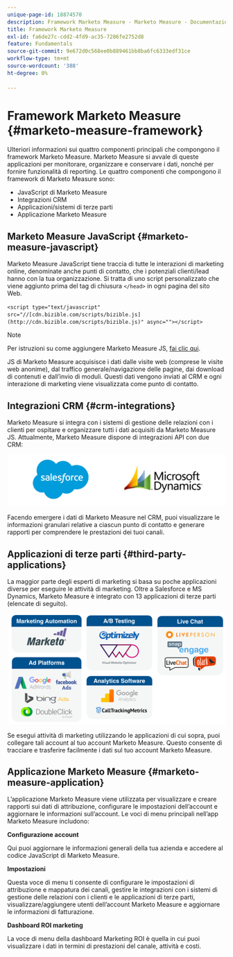 ```yaml
---
unique-page-id: 18874570
description: Framework Marketo Measure - Marketo Measure - Documentazione del prodotto
title: Framework Marketo Measure
exl-id: fa6de27c-cdd2-4fd9-ac35-7286fe2752d8
feature: Fundamentals
source-git-commit: 9e672d0c568ee0b889461bb8ba6fc6333edf31ce
workflow-type: tm+mt
source-wordcount: '388'
ht-degree: 0%

---
```


# Framework Marketo Measure {#marketo-measure-framework}

Ulteriori informazioni sui quattro componenti principali che compongono il framework Marketo Measure. Marketo Measure si avvale di queste applicazioni per monitorare, organizzare e conservare i dati, nonché per fornire funzionalità di reporting. Le quattro componenti che compongono il framework di Marketo Measure sono:

* JavaScript di Marketo Measure
* Integrazioni CRM
* Applicazioni/sistemi di terze parti
* Applicazione Marketo Measure

## Marketo Measure JavaScript {#marketo-measure-javascript}

Marketo Measure JavaScript tiene traccia di tutte le interazioni di marketing online, denominate anche punti di contatto, che i potenziali clienti/lead hanno con la tua organizzazione. Si tratta di uno script personalizzato che viene aggiunto prima del tag di chiusura `</head>` in ogni pagina del sito Web.

`<script type="text/javascript" src="//[cdn.bizible.com/scripts/bizible.js](http://cdn.bizible.com/scripts/bizible.js)" async=""></script>`

>[!NOTE]
>
>Per istruzioni su come aggiungere Marketo Measure JS, [fai clic qui](/help/marketo-measure-tracking/setting-up-tracking/adding-marketo-measure-script.md).

JS di Marketo Measure acquisisce i dati dalle visite web (comprese le visite web anonime), dal traffico generale/navigazione delle pagine, dai download di contenuti e dall’invio di moduli. Questi dati vengono inviati al CRM e ogni interazione di marketing viene visualizzata come punto di contatto.

## Integrazioni CRM {#crm-integrations}

Marketo Measure si integra con i sistemi di gestione delle relazioni con i clienti per ospitare e organizzare tutti i dati acquisiti da Marketo Measure JS. Attualmente, Marketo Measure dispone di integrazioni API con due CRM:

![](assets/1-2.png)

Facendo emergere i dati di Marketo Measure nel CRM, puoi visualizzare le informazioni granulari relative a ciascun punto di contatto e generare rapporti per comprendere le prestazioni dei tuoi canali.

## Applicazioni di terze parti {#third-party-applications}

La maggior parte degli esperti di marketing si basa su poche applicazioni diverse per eseguire le attività di marketing. Oltre a Salesforce e MS Dynamics, Marketo Measure è integrato con 13 applicazioni di terze parti (elencate di seguito).

![](assets/2-1.png)

Se esegui attività di marketing utilizzando le applicazioni di cui sopra, puoi collegare tali account al tuo account Marketo Measure. Questo consente di tracciare e trasferire facilmente i dati sul tuo account Marketo Measure.

## Applicazione Marketo Measure {#marketo-measure-application}

L’applicazione Marketo Measure viene utilizzata per visualizzare e creare rapporti sui dati di attribuzione, configurare le impostazioni dell’account e aggiornare le informazioni sull’account. Le voci di menu principali nell’app Marketo Measure includono:

**Configurazione account**

Qui puoi aggiornare le informazioni generali della tua azienda e accedere al codice JavaScript di Marketo Measure.

**Impostazioni**

Questa voce di menu ti consente di configurare le impostazioni di attribuzione e mappatura dei canali, gestire le integrazioni con i sistemi di gestione delle relazioni con i clienti e le applicazioni di terze parti, visualizzare/aggiungere utenti dell’account Marketo Measure e aggiornare le informazioni di fatturazione.

**Dashboard ROI marketing**

La voce di menu della dashboard Marketing ROI è quella in cui puoi visualizzare i dati in termini di prestazioni del canale, attività e costi.

